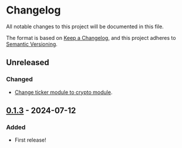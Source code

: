 # Changelog

All notable changes to this project will be documented in this file.

The format is based on [Keep a Changelog](https://keepachangelog.com/en/1.0.0/),
and this project adheres to [Semantic Versioning](https://semver.org/spec/v2.0.0.html).

## Unreleased

### Changed

- [Change ticker module to crypto module](https://github.com/dcampbell24/financial-accounts/commit/b555d6a38dfea71f4ea7a66d93232b5e1f8263db).

## [0.1.3] - 2024-07-12

### Added

- First release!

[0.1.3]: https://crates.io/crates/financial-accounts/0.1.3
